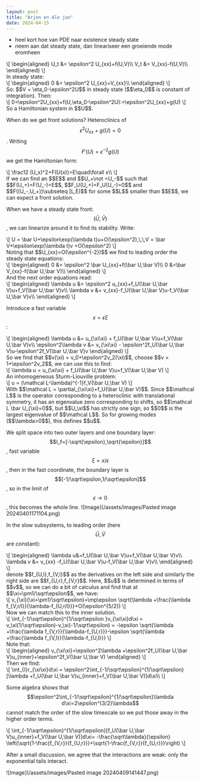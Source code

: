 ```yaml
---
layout: post
title: "Arjen en Ale jan"
date: 2024-04-15
---
```

- heel kort hoe van PDE naar existence steady state
- neem aan dat steady state, dan lineariseer een groeiende mode eromheen

<div>\[
\begin{aligned}
U_t &= \epsilon^2 U_{xx}+f(U,V)\\
V_t &= V_{xx}-f(U,V)\\
\end{aligned}
\]</div>
In steady state:
<div>\[
\begin{aligned}
0 &= \epsilon^2 U_{xx}+V_{xx}\\
\end{aligned}
\]</div>
So: $$V = \eta_0-\epsilon^2U$$ in steady state ($$\eta_0$$ is constant of integration). Then:
<div>\[
0=\epsilon^2U_{xx}+f(U,\eta_0-\epsilon^2U):=\epsilon^2U_{xx}+g(U)
\]</div>
So a Hamiltonian system in $$U$$. 



When do we get front solutions? Heteroclinics of $$\epsilon^2U_{xx}+g(U)=0$$. Writing $$F'(U)=\epsilon^{-2} g(U)$$ we get the Hamiltonian form:
<div>\[
\frac12 (U_x)^2+F(U(x))=E\quad\forall x\\
\]</div>
If we can find an $$E$$ and $$U_+\not =U_-$$ such that $$F(U_+)=F(U_-)=E$$, $$F_U(U_+)=F_U(U_-)=0$$ and $$F((U_-,U_+))\subseteq [L,E)$$ for some $$L$$ smaller than $$E$$, we can expect a front solution.  



When we have a steady state front: $$(\bar U,\bar V)$$, we can linearize around it to find its stability. Write:
<div>\[
U = \bar U+\epsilon\exp(\lambda t)u+O(\epsilon^2),\,\,V = \bar V+\epsilon\exp(\lambda t)v +O(\epsilon^2)
\]</div>
Noting that $$U_{xx}=O(\epsilon^{-2})$$ we find to leading order the steady state equations:
<div>\[
\begin{aligned}
0 &= \epsilon^2 \bar U_{xx}+f(\bar U,\bar V)\\
0 &=\bar V_{xx}-f(\bar U,\bar V)\\
\end{aligned}
\]</div>
And the next order equations read:
<div>\[
\begin{aligned}
\lambda u &= \epsilon^2 u_{xx}+f_U(\bar U,\bar V)u+f_V(\bar U,\bar V)v\\
\lambda v &= v_{xx}-f_U(\bar U,\bar V)u-f_V(\bar U,\bar V)v\\
\end{aligned}
\]</div>




Introduce a fast variable $$x=\epsilon\xi$$:
<div>\[
\begin{aligned}
\lambda u &=  u_{\xi\xi} + f_U(\bar U,\bar V)u+f_V(\bar U,\bar V)v\\
\epsilon^2\lambda v &=  v_{\xi\xi} - \epsilon^2f_U(\bar U,\bar V)u-\epsilon^2f_V(\bar U,\bar V)v
\end{aligned}
\]</div>
So we find that $$v(\xi) = v_0+\epsilon^2v_2(\xi)$$, choose $$v = 1+\epsilon^2v_2$$, we can use this to find:
<div>\[
\lambda u =  u_{\xi\xi} + f_U(\bar U,\bar V)u+f_V(\bar U,\bar V)
\]</div>
An inhomogeneous Sturm-Liouville problem:
<div>\[
u =  (\mathcal L-\lambda)^{-1}f_V(\bar U,\bar V)
\]</div>
With $$\mathcal L = \partial_{\xi\xi}+f_U(\bar U,\bar V)$$. Since $$\mathcal L$$ is the operator corresponding to a heteroclinic with translational symmetry, it has an eigenvalue zero corresponding to shifts, so $$\mathcal L \bar U_{\xi}=0$$, but $$U_\xi$$ has strictly one sign, so $$0$$ is the largest eigenvalue of $$\mathcal L$$. So for growing modes ($$\lambda>0$$), this defines $$u$$. 



We split space into two outer layers and one boundary layer: $$I_f=[-\sqrt{\epsilon},\sqrt{\epsilon}]$$, fast variable $$\xi = x/\epsilon$$, then in the fast coordinate, the boundary layer is $$[-1/\sqrt\epsilon,1/\sqrt\epsilon]$$, so in the limit of $$\epsilon\to0$$, this becomes the whole line. 
![Image](/assets/images/Pasted image 20240401171104.png)



In the slow subsystems, to leading order (here $$\bar U,\bar V$$ are constant):
<div>\[
\begin{aligned}
\lambda u&=f_U(\bar U,\bar V)u+f_V(\bar U,\bar V)v\\
\lambda v &=  v_{xx} -f_U(\bar U,\bar V)u-f_V(\bar U,\bar V)v\\
\end{aligned}
\]</div>
denote $$f_{U,l},f_{V,l}$$ as the derivatives on the left side and similarly the right side are $$f_{U,r},f_{V,r}$$. Here, $$u$$ is determined in terms of $$v$$, so we can do a bit of calculus and find that at $$\xi=\pm1/\sqrt\epsilon$$, we have:
<div>\[
v_{\xi}(\xi=\pm1/\sqrt\epsilon)=\mp\epsilon \sqrt{\lambda +\frac{\lambda f_{V,r/l}}{\lambda-f_{U,r/l}}}+O(\epsilon^{5/2})
\]</div>
Now we can match this to the inner solution. 




<div>\[
\int_{-1/\sqrt\epsilon}^{1/\sqrt\epsilon }v_{\xi\xi}d\xi = v_\xi(1/\sqrt\epsilon)-v_\xi(-1/\sqrt\epsilon) = -\epsilon \sqrt{\lambda +\frac{\lambda f_{V,r}}{\lambda-f_{U,r}}}-\epsilon \sqrt{\lambda +\frac{\lambda f_{V,l}}{\lambda-f_{U,l}}}
\]</div>
Note that:
<div>\[
\begin{aligned}
v_{\xi\xi}=\epsilon^2\lambda +\epsilon^2f_U(\bar U,\bar V)u_{inner}+\epsilon^2f_V(\bar U,\bar V) 
\end{aligned}
\]</div>
Then we find:
<div>\[
\int_{I}r_{\xi\xi}d\xi = \epsilon^2\int_{-1/\sqrt\epsilon}^{1/\sqrt\epsilon}[\lambda +f_U(\bar U,\bar V)u_{inner}+f_V(\bar U,\bar V)]d\xi\\
\]</div>




Some algebra shows that $$\epsilon^2\int_{-1/\sqrt\epsilon}^{1/\sqrt\epsilon}\lambda d\xi=2\epsilon^{3/2}\lambda$$ cannot match the order of the slow timescale so we put those away in the higher order terms.
<div>\[
\int_{-1/\sqrt\epsilon}^{1/\sqrt\epsilon}[f_U(\bar U,\bar V)u_{inner}+f_V(\bar U,\bar V)]d\xi= -\frac{\sqrt\lambda}{\epsilon} \left(\sqrt{1-\frac{f_{V,r}}{f_{U,r}}}+\sqrt{1-\frac{f_{V,r}}{f_{U,r}}}\right)
\]</div>


After a small discussion, we agree that the interactions are weak: only the exponential tails interact. 



![Image](/assets/images/Pasted image 20240409141447.png)

